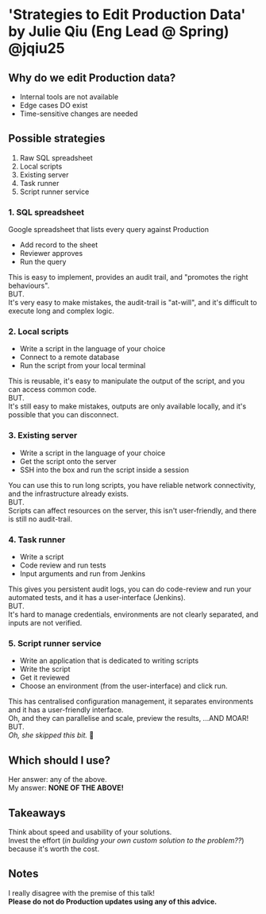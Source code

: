 # 'Strategies to Edit Production Data' by Julie Qiu (Eng Lead @ Spring) @jqiu25

## Why do we edit Production data?

- Internal tools are not available
- Edge cases DO exist
- Time-sensitive changes are needed

## Possible strategies

1. Raw SQL spreadsheet
2. Local scripts
3. Existing server
4. Task runner
5. Script runner service

### 1. SQL spreadsheet

Google spreadsheet that lists every query against Production

- Add record to the sheet
- Reviewer approves
- Run the query

This is easy to implement, provides an audit trail, and "promotes the right behaviours". \
BUT. \
It's very easy to make mistakes, the audit-trail is "at-will", and it's difficult to execute long and complex logic.

### 2. Local scripts

- Write a script in the language of your choice
- Connect to a remote database
- Run the script from your local terminal

This is reusable, it's easy to manipulate the output of the script, and you can access common code. \
BUT. \
It's still easy to make mistakes, outputs are only available locally, and it's possible that you can disconnect.

### 3. Existing server

- Write a script in the language of your choice
- Get the script onto the server
- SSH into the box and run the script inside a session

You can use this to run long scripts, you have reliable network connectivity, and the infrastructure already exists. \
BUT. \
Scripts can affect resources on the server, this isn't user-friendly, and there is still no audit-trail.

### 4. Task runner

- Write a script
- Code review and run tests
- Input arguments and run from Jenkins

This gives you persistent audit logs, you can do code-review and run your automated tests, and it has a user-interface (Jenkins). \
BUT. \
It's hard to manage credentials, environments are not clearly separated, and inputs are not verified.

### 5. Script runner service

- Write an application that is dedicated to writing scripts
- Write the script
- Get it reviewed
- Choose an environment (from the user-interface) and click run.

This has centralised configuration management, it separates environments and it has a user-friendly interface. \
Oh, and they can parallelise and scale, preview the results, ...AND MOAR!
BUT. \
_Oh, she skipped this bit._ :facepalm:

## Which should I use?

Her answer: any of the above. \
My answer: **NONE OF THE ABOVE!**

## Takeaways

Think about speed and usability of your solutions. \
Invest the effort (_in building your own custom solution to the problem??_) because it's worth the cost.

## Notes

I really disagree with the premise of this talk! \
**Please do not do Production updates using any of this advice.**